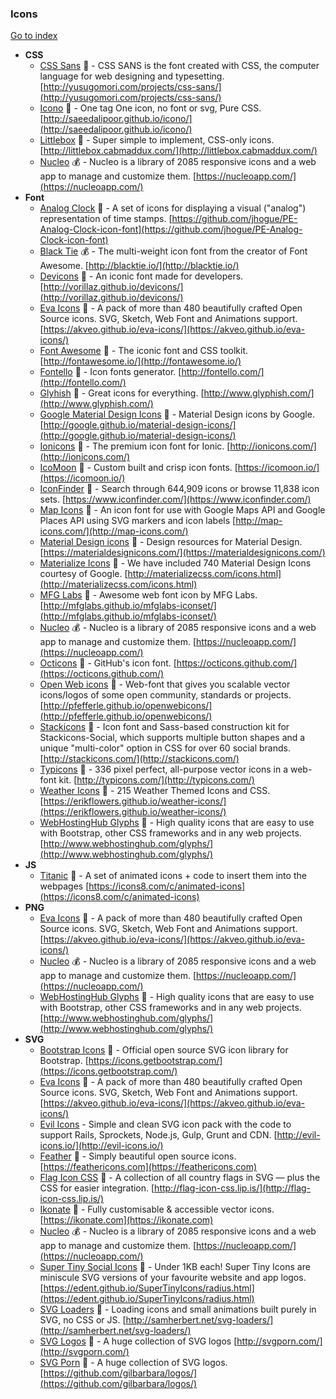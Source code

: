### Icons
[Go to index](https://github.com/cdleon/awesome-front-end#index)
- **CSS**
  * [CSS Sans](https://github.com/yusugomori/csssans) :gift_heart: - CSS SANS is the font created with CSS, the computer language for web designing and typesetting. [http://yusugomori.com/projects/css-sans/](http://yusugomori.com/projects/css-sans/)
  * [Icono](https://github.com/saeedalipoor/icono) :gift_heart: - One tag One icon, no font or svg, Pure CSS. [http://saeedalipoor.github.io/icono/](http://saeedalipoor.github.io/icono/)
  * [Littlebox](https://github.com/cmaddux/littlebox) :gift_heart: - Super simple to implement, CSS-only icons. [http://littlebox.cabmaddux.com/](http://littlebox.cabmaddux.com/)
  * [Nucleo](https://nucleoapp.com) :moneybag: - Nucleo is a library of 2085 responsive icons and a web app to manage and customize them. [https://nucleoapp.com/](https://nucleoapp.com/)
- **Font**
  * [Analog Clock](https://github.com/jhogue/PE-Analog-Clock-icon-font) :gift_heart: - A set of icons for displaying a visual ("analog") representation of time stamps. [https://github.com/jhogue/PE-Analog-Clock-icon-font](https://github.com/jhogue/PE-Analog-Clock-icon-font)
  * [Black Tie](http://blacktie.io/) :moneybag: - The multi-weight icon font from the creator of Font Awesome. [http://blacktie.io/](http://blacktie.io/)
  * [Devicons](https://github.com/vorillaz/devicons) :gift_heart: - An iconic font made for developers. [http://vorillaz.github.io/devicons/](http://vorillaz.github.io/devicons/)
  * [Eva Icons](https://github.com/akveo/eva-icons) :gift_heart: - A pack of more than 480 beautifully crafted Open Source icons. SVG, Sketch, Web Font and Animations support. [https://akveo.github.io/eva-icons/](https://akveo.github.io/eva-icons/)
  * [Font Awesome](https://github.com/FortAwesome/Font-Awesome) :gift_heart: - The iconic font and CSS toolkit. [http://fontawesome.io/](http://fontawesome.io/)
  * [Fontello](https://github.com/fontello/fontello) :gift_heart: - Icon fonts generator. [http://fontello.com/](http://fontello.com/)
  * [Glyhish](http://www.glyphish.com/) :rainbow: - Great icons for everything. [http://www.glyphish.com/](http://www.glyphish.com/)
  * [Google Material Design Icons](https://github.com/google/material-design-icons) :gift_heart: - Material Design icons by Google. [http://google.github.io/material-design-icons/](http://google.github.io/material-design-icons/)
  * [Ionicons](https://github.com/driftyco/ionicons) :gift_heart: - The premium icon font for Ionic. [http://ionicons.com/](http://ionicons.com/)
  * [IcoMoon](https://icomoon.io/) :gift_heart: - Custom built and crisp icon fonts. [https://icomoon.io/](https://icomoon.io/)
  * [IconFinder](https://www.iconfinder.com/) :rainbow: - Search through 644,909 icons or browse 11,838 icon sets. [https://www.iconfinder.com/](https://www.iconfinder.com/)
  * [Map Icons](https://github.com/scottdejonge/map-icons) :gift_heart: - An icon font for use with Google Maps API and Google Places API using SVG markers and icon labels [http://map-icons.com/](http://map-icons.com/)
  * [Material Design icons](https://github.com/Templarian/MaterialDesign) :gift_heart: - Design resources for Material Design. [https://materialdesignicons.com/](https://materialdesignicons.com/)
  * [Materialize Icons](http://materializecss.com/icons.html) :gift_heart: - We have included 740 Material Design Icons courtesy of Google. [http://materializecss.com/icons.html](http://materializecss.com/icons.html)
  * [MFG Labs](https://github.com/MfgLabs/mfglabs-iconset) :gift_heart: - Awesome web font icon by MFG Labs. [http://mfglabs.github.io/mfglabs-iconset/](http://mfglabs.github.io/mfglabs-iconset/)
  * [Nucleo](https://nucleoapp.com) :moneybag: - Nucleo is a library of 2085 responsive icons and a web app to manage and customize them. [https://nucleoapp.com/](https://nucleoapp.com/)
  * [Octicons](https://github.com/primer/octicons) :gift_heart: - GitHub's icon font. [https://octicons.github.com/](https://octicons.github.com/)
  * [Open Web icons](https://github.com/pfefferle/openwebicons) :gift_heart: - Web-font that gives you scalable vector icons/logos of some open community, standards or projects. [http://pfefferle.github.io/openwebicons/](http://pfefferle.github.io/openwebicons/)
  * [Stackicons](https://github.com/parkerbennett/stackicons) :gift_heart: - Icon font and Sass-based construction kit for Stackicons-Social, which supports multiple button shapes and a unique "multi-color" option in CSS for over 60 social brands. [http://stackicons.com/](http://stackicons.com/)
  * [Typicons](https://github.com/stephenhutchings/typicons.font) :gift_heart: - 336 pixel perfect, all-purpose vector icons in a web-font kit. [http://typicons.com/](http://typicons.com/)
  * [Weather Icons](https://github.com/erikflowers/weather-icons) :gift_heart: - 215 Weather Themed Icons and CSS. [https://erikflowers.github.io/weather-icons/](https://erikflowers.github.io/weather-icons/)
  * [WebHostingHub Glyphs](http://www.webhostinghub.com/glyphs/) :gift_heart: - High quality icons that are easy to use with Bootstrap, other CSS frameworks and in any web projects. [http://www.webhostinghub.com/glyphs/](http://www.webhostinghub.com/glyphs/)
- **JS**
  * [Titanic](https://github.com/icons8/titanic) :gift_heart: - A set of animated icons + code to insert them into the webpages [https://icons8.com/c/animated-icons](https://icons8.com/c/animated-icons)
- **PNG**
  * [Eva Icons](https://github.com/akveo/eva-icons) :gift_heart: - A pack of more than 480 beautifully crafted Open Source icons. SVG, Sketch, Web Font and Animations support. [https://akveo.github.io/eva-icons/](https://akveo.github.io/eva-icons/)
  * [Nucleo](https://nucleoapp.com) :moneybag: - Nucleo is a library of 2085 responsive icons and a web app to manage and customize them. [https://nucleoapp.com/](https://nucleoapp.com/)
  * [WebHostingHub Glyphs](http://www.webhostinghub.com/glyphs/) :gift_heart: - High quality icons that are easy to use with Bootstrap, other CSS frameworks and in any web projects. [http://www.webhostinghub.com/glyphs/](http://www.webhostinghub.com/glyphs/)
- **SVG**
  * [Bootstrap Icons](https://github.com/twbs/icons) :gift_heart: - Official open source SVG icon library for Bootstrap. [https://icons.getbootstrap.com/](https://icons.getbootstrap.com/)
  * [Eva Icons](https://github.com/akveo/eva-icons) :gift_heart: - A pack of more than 480 beautifully crafted Open Source icons. SVG, Sketch, Web Font and Animations support. [https://akveo.github.io/eva-icons/](https://akveo.github.io/eva-icons/)
  * [Evil Icons](https://github.com/evil-icons/evil-icons) - Simple and clean SVG icon pack with the code to support Rails, Sprockets, Node.js, Gulp, Grunt and CDN. [http://evil-icons.io/](http://evil-icons.io/)
  * [Feather](https://github.com/colebemis/feather) :gift_heart: - Simply beautiful open source icons. [https://feathericons.com](https://feathericons.com)
  * [Flag Icon CSS](https://github.com/lipis/flag-icon-css) :gift_heart: -  A collection of all country flags in SVG — plus the CSS for easier integration. [http://flag-icon-css.lip.is/](http://flag-icon-css.lip.is/)
  * [Ikonate](https://github.com/mikolajdobrucki/ikonate) :gift_heart: - Fully customisable & accessible vector icons. [https://ikonate.com](https://ikonate.com)
  * [Nucleo](https://nucleoapp.com) :moneybag: - Nucleo is a library of 2085 responsive icons and a web app to manage and customize them. [https://nucleoapp.com/](https://nucleoapp.com/)
  * [Super Tiny Social Icons](https://github.com/edent/SuperTinyIcons) :gift_heart: - Under 1KB each! Super Tiny Icons are miniscule SVG versions of your favourite website and app logos. [https://edent.github.io/SuperTinyIcons/radius.html](https://edent.github.io/SuperTinyIcons/radius.html)
  * [SVG Loaders](https://github.com/SamHerbert/SVG-Loaders) :gift_heart: - Loading icons and small animations built purely in SVG, no CSS or JS. [http://samherbert.net/svg-loaders/](http://samherbert.net/svg-loaders/)
  * [SVG Logos](https://github.com/gilbarbara/logos) :gift_heart: - A huge collection of SVG logos [http://svgporn.com/](http://svgporn.com/)
  * [SVG Porn](https://github.com/gilbarbara/logos) :gift_heart: - A huge collection of SVG logos. [https://github.com/gilbarbara/logos/](https://github.com/gilbarbara/logos/)
